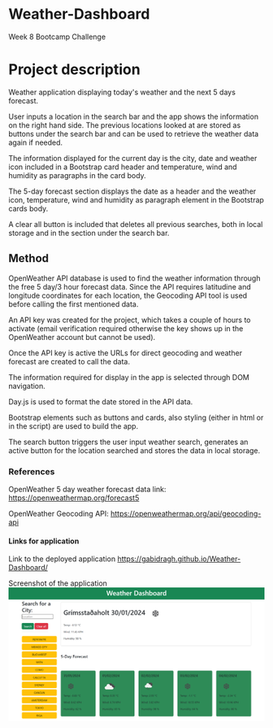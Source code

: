 # Weather-Dashboard
Week 8 Bootcamp Challenge

# Project description

Weather application displaying today's weather and the next 5 days forecast.

User inputs a location in the search bar and the app shows the information on the right hand side. The previous locations looked at are stored as buttons under the search bar and can be used to retrieve the weather data again if needed.

The information displayed for the current day is the city, date and weather icon included in a Bootstrap card header and temperature, wind and humidity as paragraphs in the card body.

The 5-day forecast section displays the date as a header and the weather icon, temperature, wind and humidity as paragraph element in the Bootstrap cards body.

A clear all button is included that deletes all previous searches, both in local storage and in the section under the search bar.

## Method

OpenWeather API database is used to find the weather information through the free 5 day/3 hour forecast data. Since the API requires latitudine and longitude coordinates for each location, the Geocoding API tool is used before calling the first mentioned data.

An API key was created for the project, which takes a couple of hours to activate (email verification required otherwise the key shows up in the OpenWeather account but cannot be used). 

Once the API key is active the URLs for direct geocoding and weather forecast are created to call the data.

The information required for display in the app is selected through DOM navigation. 

Day.js is used to format the date stored in the API data.

Bootstrap elements such as buttons and cards, also styling (either in html or in the script) are used to build the app.

The search button triggers the user input weather search, generates an active button for the location searched and stores the data in local storage.

### References

OpenWeather 5 day weather forecast data link: https://openweathermap.org/forecast5

OpenWeather Geocoding API: https://openweathermap.org/api/geocoding-api


#### Links for application

Link to the deployed application https://gabidragh.github.io/Weather-Dashboard/

Screenshot of the application 
![Application Screenshot](screencapture-127-0-0-1-5500-Weather-Dashboard-index-html-2024-01-30-03_10_07.png?raw=true "Application Screenshot")
